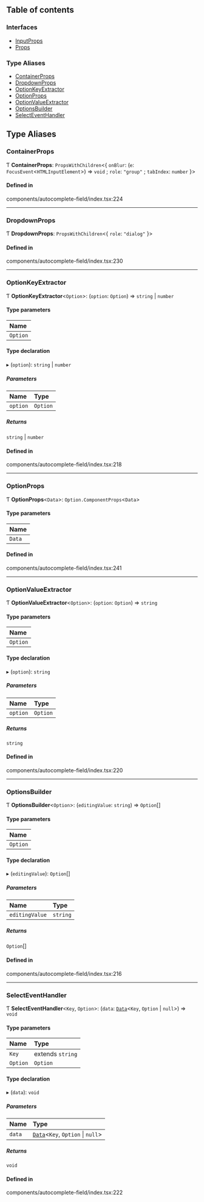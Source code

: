 ## Table of contents

### Interfaces

- [InputProps](../interfaces/AutocompleteField.InputProps)
- [Props](../interfaces/AutocompleteField.Props)

### Type Aliases

- [ContainerProps](./AutocompleteField#containerprops)
- [DropdownProps](./AutocompleteField#dropdownprops)
- [OptionKeyExtractor](./AutocompleteField#optionkeyextractor)
- [OptionProps](./AutocompleteField#optionprops)
- [OptionValueExtractor](./AutocompleteField#optionvalueextractor)
- [OptionsBuilder](./AutocompleteField#optionsbuilder)
- [SelectEventHandler](./AutocompleteField#selecteventhandler)

## Type Aliases

### ContainerProps

Ƭ **ContainerProps**: `PropsWithChildren`<{ `onBlur`: (`e`: `FocusEvent`<`HTMLInputElement`\>) => `void` ; `role`: ``"group"`` ; `tabIndex`: `number`  }\>

#### Defined in

components/autocomplete-field/index.tsx:224

___

### DropdownProps

Ƭ **DropdownProps**: `PropsWithChildren`<{ `role`: ``"dialog"``  }\>

#### Defined in

components/autocomplete-field/index.tsx:230

___

### OptionKeyExtractor

Ƭ **OptionKeyExtractor**<`Option`\>: (`option`: `Option`) => `string` \| `number`

#### Type parameters

| Name |
| :------ |
| `Option` |

#### Type declaration

▸ (`option`): `string` \| `number`

##### Parameters

| Name | Type |
| :------ | :------ |
| `option` | `Option` |

##### Returns

`string` \| `number`

#### Defined in

components/autocomplete-field/index.tsx:218

___

### OptionProps

Ƭ **OptionProps**<`Data`\>: `Option.ComponentProps`<`Data`\>

#### Type parameters

| Name |
| :------ |
| `Data` |

#### Defined in

components/autocomplete-field/index.tsx:241

___

### OptionValueExtractor

Ƭ **OptionValueExtractor**<`Option`\>: (`option`: `Option`) => `string`

#### Type parameters

| Name |
| :------ |
| `Option` |

#### Type declaration

▸ (`option`): `string`

##### Parameters

| Name | Type |
| :------ | :------ |
| `option` | `Option` |

##### Returns

`string`

#### Defined in

components/autocomplete-field/index.tsx:220

___

### OptionsBuilder

Ƭ **OptionsBuilder**<`Option`\>: (`editingValue`: `string`) => `Option`[]

#### Type parameters

| Name |
| :------ |
| `Option` |

#### Type declaration

▸ (`editingValue`): `Option`[]

##### Parameters

| Name | Type |
| :------ | :------ |
| `editingValue` | `string` |

##### Returns

`Option`[]

#### Defined in

components/autocomplete-field/index.tsx:216

___

### SelectEventHandler

Ƭ **SelectEventHandler**<`Key`, `Option`\>: (`data`: [`Data`](./Form#data)<`Key`, `Option` \| ``null``\>) => `void`

#### Type parameters

| Name | Type |
| :------ | :------ |
| `Key` | extends `string` |
| `Option` | `Option` |

#### Type declaration

▸ (`data`): `void`

##### Parameters

| Name | Type |
| :------ | :------ |
| `data` | [`Data`](./Form#data)<`Key`, `Option` \| ``null``\> |

##### Returns

`void`

#### Defined in

components/autocomplete-field/index.tsx:222

